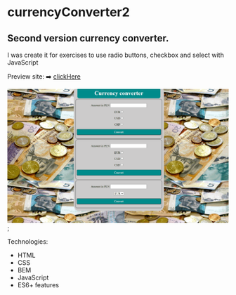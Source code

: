 # currencyConverter2

## Second version currency converter.

I was create it for exercises to use radio buttons, checkbox and select with JavaScript

Preview site: ➡️ [clickHere](https://marcinkufel.github.io/currencyConverter2/)

![Currency converter2](https://github.com/MarcinKufel/currencyConverter2/blob/main/Animation.gif?raw=true);

Technologies:
- HTML
- CSS
- BEM
- JavaScript 
- ES6+ features